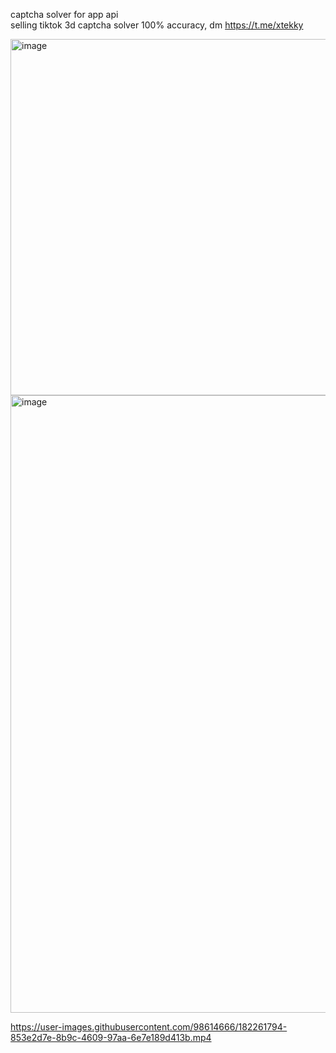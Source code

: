captcha solver for app api  
selling tiktok 3d captcha solver 100% accuracy, dm https://t.me/xtekky

<img width="570" alt="image" src="https://github.com/xtekky/TikTok-Captcha-Solver/assets/98614666/1f9988f0-4ea1-492e-bb98-18dc388c8655">
<img width="988" alt="image" src="https://github.com/xtekky/TikTok-Captcha-Solver/assets/98614666/4707ce07-8cc5-486d-b6fd-05340e810636">

https://user-images.githubusercontent.com/98614666/182261794-853e2d7e-8b9c-4609-97aa-6e7e189d413b.mp4
